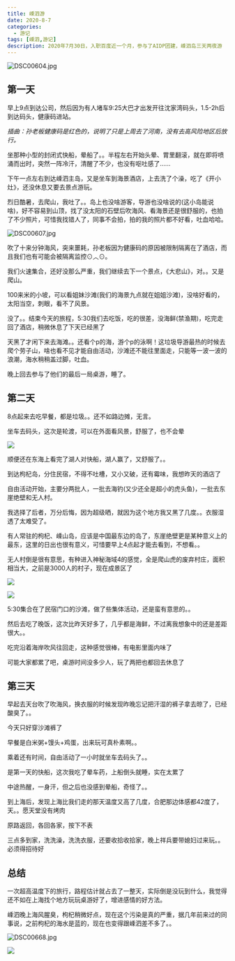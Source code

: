 ```yaml
---
title: 嵊泗游
date: 2020-8-7
categories:
  - 游记
tags: [嵊泗,游记]
description: 2020年7月30日，入职百度近一个月，参与了AIDP团建，嵊泗岛三天两夜游
---
```

![DSC00604.jpg](https://i.loli.net/2020/08/07/LhwuK4opsCnbNOg.jpg)

## 第一天

早上9点到达公司，然后因为有人堵车9:25大巴才出发开往沈家湾码头，1.5-2h后到达码头，健康码进站。

*插曲：孙老板健康码是红色的，说明了只是上周去了河南，没有去高风险地区后放行。*

坐那种小型的封闭式快船，晕船了。。半程左右开始头晕、胃里翻滚，就在即将喷涌而出时，突然一阵冷汗，清醒了不少，也没有呕吐感了......

下午一点左右到达嵊泗主岛，又是坐车到海景酒店，上去洗了个澡，吃了《开小灶》，还没休息又要去景点游玩。

烈日酷暑，去爬山，我吐了。。岛上也没啥游客，导游也没啥说的(这小岛能说啥)，好不容易到山顶，找了没太阳的石壁后吹海风、看海景还是很舒服的，也拍了不少照片，可惜我找错人了，同事不会拍，拍的我的照片都不好看，吐血哈哈。

![DSC00607.jpg](https://i.loli.net/2020/08/07/CWkhH6OETPFftlg.jpg)

吹了十来分钟海风，突来噩耗，孙老板因为健康码的原因被限制隔离在了酒店，而且我们也有可能会被隔离监控⊙︿⊙。

我们火速集合，还好没那么严重，我们继续去下一个景点，《大悲山》，对。。又是爬山。

100来米的小坡，可以看姐妹沙滩(我们的海景九点就在姐姐沙滩)，没啥好看的，太阳当空，刺眼，看不了风景。

没了。。结束今天的旅程，5:30我们去吃饭，吃的很差，没海鲜(禁渔期)，吃完走回了酒店，稍微休息了下天已经黑了

天黑了才闲下来去海滩。。还看个p的海，游个p的泳啊！这垃圾导游最热的时候去爬个劳子山，啥也看不见才能自由活动，沙滩还不能往里面走，只能等一波一波的浪潮，海水稍稍盖过脚，吐血。

晚上回去参与了他们的最后一局桌游，睡了。

## 第二天

8点起来去吃早餐，都是垃圾。。还不如路边摊，无言。

坐车去码头，这次是轮渡，可以在外面看风景，舒服了，也不会晕

![](https://i.loli.net/2020/08/07/qpbCKSWhfIvaP43.jpg)

顺便还在东海上看完了湖人对快船，湖人赢了，又舒服了。。

到达枸杞岛，分住民宿，不得不吐槽，又小又破，还有霉味，我想昨天的酒店了

自由活动开始，主要分两批人，一批去海钓(又少还全是超小的虎头鱼)，一批去东崖绝壁和无人村。

我选择了后者，万分后悔，因为超级晒，就因为这个地方我又黑了几度。。衣服湿透了太难受了。

有人常驻的枸杞、嵊山岛，应该是中国最东边的岛了，东崖绝壁更是某种意义上的最东，这里的日出也很有意义，可惜要早上4点起才能去看到，不想看。。

无人村倒是很有意思，有种进入神秘海域4的感觉，全是爬山虎的废弃村庄，面积相当大，之前是3000人的村子，现在成景区了

![](https://i.loli.net/2020/08/07/wSXzjGLnBsUZDWd.jpg)

![](https://i.loli.net/2020/08/07/lMFZLJbiYr9Dmok.jpg)

5:30集合在了民宿门口的沙滩，做了些集体活动，还是蛮有意思的。。

然后去吃了晚饭，这次比昨天好多了，几乎都是海鲜，不过离我想象中的还是差距很大。。

吃完沿着海岸吹风往回走，这种感觉很棒，有电影里面内味了

可能大家都累了吧，桌游时间没多少人，玩了两把也都回去休息了

## 第三天

早起去天台吹了吹海风，换衣服的时候发现昨晚忘记把汗湿的裤子拿去晾了，已经酸臭了。。

今天只好穿沙滩裤了

早餐是白米粥+馒头+鸡蛋，出来玩可真朴素啊。。

乘着还有时间，自由活动了一小时就坐车去码头了。。

是第一天的快船，这次我吃了晕车药，上船倒头就睡，实在太累了

中途热醒，一身汗，但之后也没感到晕船，奇怪了。。

到上海后，发现上海比我们走的那天温度又高了几度，合肥那边体感都42度了，天。。愿天堂没有烤肉

原路返回，各回各家，按下不表

三点多到家，洗洗澡，洗洗衣服，还要收拾收拾家，晚上祥兵要带媳妇过来玩。。必须得招待好



## 总结

一次超高温度下的旅行，路程估计就占去了一整天，实际倒是没玩到什么，我觉得还不如在上海找个地方玩玩桌游好了，增进感情的好方法。

嵊泗晚上海风腥臭，枸杞稍微好点，现在这个污染是真的严重，据几年前来过的同事说，之前枸杞的海水是蓝的，现在也变得跟嵊泗差不多了。。

![DSC00668.jpg](https://i.loli.net/2020/08/07/sHpyoqDEm1jd4UC.jpg)



![](https://i.loli.net/2020/08/07/RnhQkZCLHeJ3tSW.jpg)



